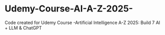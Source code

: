 # Udemy-Course-AI-A-Z-2025-
Code created for Udemy Course -Artificial Intelligence A-Z 2025: Build 7 AI + LLM &amp; ChatGPT
